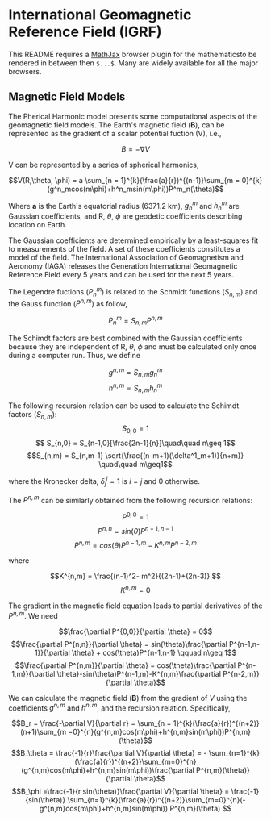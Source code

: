 # International Geomagnetic Reference Field (IGRF)

This README requires a [MathJax](https://www.mathjax.org/) browser plugin for the mathematicsto be rendered in between then `$...$`. Many are widely available for all the major browsers.

## Magnetic Field Models

The Pherical Harmonic model presents some computational aspects of the geomagnetic field models. The Earth's magnetic field (**B**), can be represented as the gradient of a scalar potential fuction (V), i.e.,

$$B = -\nabla V$$

V can be represented by a series of spherical harmonics,

$$V(R,\theta, \phi) = a \sum_{n = 1}^{k}(\frac{a}{r})^{(n-1)}\sum_{m = 0}^{k}(g^n_mcos(m\phi)+h^n_msin(m\phi))P^m_n(\theta)$$

Where **a** is the Earth's equatorial radius (6371.2 km), $g^m_n$ and $h^m_n$ are Gaussian coefficients, and R, $\theta$, $\phi$ are geodetic coefficients describing location on Earth. 

The Gaussian coefficients are determined empirically by a least-squares fit to measurements of the field. A set of these coefficients constitutes a model of the field. The International Association of Geomagnetism and Aeronomy (IAGA) releases the Generation International Geomagnetic Reference Field every 5 years and can be used for the next 5 years.

The Legendre fuctions ($P^m_n$) is related to the Schmidt functions ($S_{n,m}$) and the Gauss function ($P^{n,m}$) as follow,

$$P^m_n = S_{n,m}P^{n,m}$$

The Schimdt factors are best combined with the Gaussian coefficients because they are independent of R, $\theta$, $\phi$ and must be calculated only once during a computer run. Thus, we define

$$ g^{n,m} = S_{n,m}  g^m_n$$
$$ h^{n,m} = S_{n,m}  h^m_n$$

The following recursion relation can be used to calculate the Schimdt factors ($S_{n,m}$):
$$S_{0,0} = 1$$
$$ S_{n,0} = S_{n-1,0}[\frac{2n-1}{n}]\quad\quad n\geq 1$$
$$S_{n,m} = S_{n,m-1} \sqrt{\frac{(n-m+1)(\delta^1_m+1)}{n+m}} \quad\quad m\geq1$$

where the Kronecker delta, $\delta^i_j =1$ is $i = j$ and 0 otherwise.

The $P^{n,m}$ can be similarly obtained from the following recursion relations:

$$P^{0,0} = 1$$
$$P^{n,n} = sin(\theta)P^{n-1,n-1}$$
$$P^{n,m} = cos(\theta)P^{n-1,m} - K^{n,m}P^{n-2,m}$$

where

$$K^{n,m} = \frac{(n-1)^2- m^2}{(2n-1)+(2n-3)} $$
$$K^{n,m} = 0$$

The gradient in the magnetic field equation leads to partial derivatives of the $P^{n, m}$. We need

$$\frac{\partial P^{0,0}}{\partial \theta} = 0$$
$$\frac{\partial P^{n,n}}{\partial \theta} = sin(\theta)\frac{\partial P^{n-1,n-1}}{\partial \theta} + cos(\theta)P^{n-1,n-1} \qquad n\geq 1$$
$$\frac{\partial P^{n,m}}{\partial \theta} = cos(\theta)\frac{\partial P^{n-1,m}}{\partial \theta}-sin(\theta)P^{n-1,m}-K^{n,m}\frac{\partial P^{n-2,m}}{\partial \theta}$$

We can calculate the magnetic field (**B**) from the gradient of $V$ using the coefficients $g^{n, m}$ and $h^{n, m}$, and the recursion relation. Specifically,

$$B_r = \frac{-\partial V}{\partial r} = \sum_{n = 1}^{k}(\frac{a}{r})^{(n+2)}(n+1)\sum_{m =0}^{n}(g^{n,m}cos(m\phi)+h^{n,m}sin(m\phi))P^{n,m}(\theta)$$
$$B_\theta = \frac{-1}{r}\frac{\partial V}{\partial \theta} = - \sum_{n=1}^{k}(\frac{a}{r})^{(n+2)}\sum_{m=0}^{n}(g^{n,m}cos(m\phi)+h^{n,m}sin(m\phi))\frac{\partial P^{n,m}(\theta)}{\partial \theta}$$
$$B_\phi =\frac{-1}{r sin(\theta)}\frac{\partial V}{\partial \theta} = \frac{-1}{sin(\theta)} \sum_{n=1}^{k}(\frac{a}{r})^{(n+2)}\sum_{m=0}^{n}(-g^{n,m}cos(m\phi)+h^{n,m}sin(m\phi)) P^{n,m}(\theta) $$